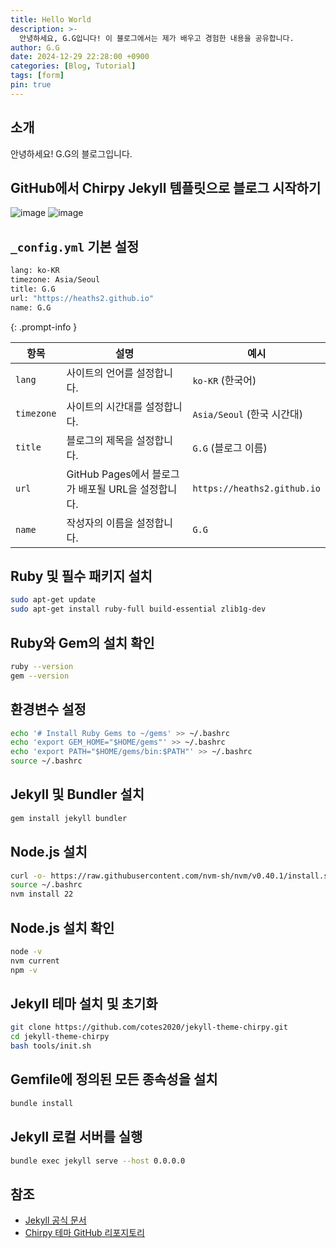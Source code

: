 ```yaml
---
title: Hello World
description: >-
  안녕하세요, G.G입니다! 이 블로그에서는 제가 배우고 경험한 내용을 공유합니다.
author: G.G
date: 2024-12-29 22:28:00 +0900
categories: [Blog, Tutorial]
tags: [form]
pin: true
---
```


## 소개

안녕하세요! G.G의 블로그입니다.

## GitHub에서 Chirpy Jekyll 템플릿으로 블로그 시작하기

![image](https://github.com/user-attachments/assets/7e77c4a8-289f-462d-97fc-71cc92c225cc)
![image](https://github.com/user-attachments/assets/3d26ee42-9fd9-4923-937a-2922b844224a)

## `_config.yml` 기본 설정

```bash
lang: ko-KR
timezone: Asia/Seoul
title: G.G
url: "https://heaths2.github.io"
name: G.G
```

{: .prompt-info }
>
| **항목**    | **설명**                                     | **예시**                 |
|-------------|----------------------------------------------|--------------------------|
| `lang`      | 사이트의 언어를 설정합니다.                  | `ko-KR` (한국어)         |
| `timezone`  | 사이트의 시간대를 설정합니다.                | `Asia/Seoul` (한국 시간대)|
| `title`     | 블로그의 제목을 설정합니다.                  | `G.G` (블로그 이름)      |
| `url`       | GitHub Pages에서 블로그가 배포될 URL을 설정합니다. | `https://heaths2.github.io` |
| `name`      | 작성자의 이름을 설정합니다.                  | `G.G`                   |


## Ruby 및 필수 패키지 설치

```bash
sudo apt-get update
sudo apt-get install ruby-full build-essential zlib1g-dev
```

## Ruby와 Gem의 설치 확인

```bash
ruby --version
gem --version
```

## 환경변수 설정

```bash
echo '# Install Ruby Gems to ~/gems' >> ~/.bashrc
echo 'export GEM_HOME="$HOME/gems"' >> ~/.bashrc
echo 'export PATH="$HOME/gems/bin:$PATH"' >> ~/.bashrc
source ~/.bashrc
```

## Jekyll 및 Bundler 설치

```bash
gem install jekyll bundler
```

## Node.js 설치

```bash
curl -o- https://raw.githubusercontent.com/nvm-sh/nvm/v0.40.1/install.sh | bash
source ~/.bashrc
nvm install 22
```

## Node.js 설치 확인

```bash
node -v
nvm current
npm -v
```

## Jekyll 테마 설치 및 초기화

```bash
git clone https://github.com/cotes2020/jekyll-theme-chirpy.git
cd jekyll-theme-chirpy
bash tools/init.sh
```

## Gemfile에 정의된 모든 종속성을 설치

```bash
bundle install
```

## Jekyll 로컬 서버를 실행
```bash
bundle exec jekyll serve --host 0.0.0.0
```

## 참조
- [Jekyll 공식 문서](https://jekyllrb.com/docs/installation/)
- [Chirpy 테마 GitHub 리포지토리](https://github.com/cotes2020/jekyll-theme-chirpy)
